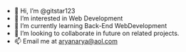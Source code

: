 - 👋 Hi, I’m @gitstar123
- 👀 I’m interested in Web Development
- 🌱 I’m currently learning Back-End WebDevelopment
- 💞️ I’m looking to collaborate in future on related projects.
- 📫 Email me at aryanarya@aol.com
